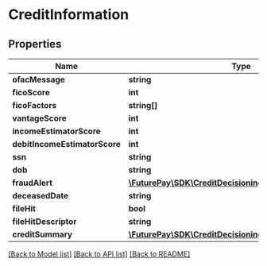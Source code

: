 # CreditInformation

## Properties
Name | Type | Description | Notes
------------ | ------------- | ------------- | -------------
**ofacMessage** | **string** |  | [optional] 
**ficoScore** | **int** |  | [optional] 
**ficoFactors** | **string[]** |  | [optional] 
**vantageScore** | **int** |  | [optional] 
**incomeEstimatorScore** | **int** |  | [optional] 
**debitIncomeEstimatorScore** | **int** |  | [optional] 
**ssn** | **string** |  | [optional] 
**dob** | **string** |  | [optional] 
**fraudAlert** | [**\FuturePay\SDK\CreditDecisioning\Model\FraudAlert**](FraudAlert.md) |  | [optional] 
**deceasedDate** | **string** |  | [optional] 
**fileHit** | **bool** |  | [optional] 
**fileHitDescriptor** | **string** |  | [optional] 
**creditSummary** | [**\FuturePay\SDK\CreditDecisioning\Model\CreditSummary**](CreditSummary.md) |  | [optional] 

[[Back to Model list]](../README.md#documentation-for-models) [[Back to API list]](../README.md#documentation-for-api-endpoints) [[Back to README]](../README.md)


